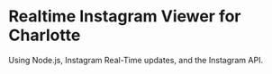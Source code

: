 # Realtime Instagram Viewer for Charlotte

Using Node.js, Instagram Real-Time updates, and the Instagram API.